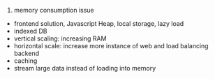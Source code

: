 1. memory consumption issue
- frontend solution, Javascript Heap, local storage, lazy load
- indexed DB
- vertical scaling: increasing RAM
- horizontal scale: increase more instance of web and load balancing
backend
- caching
- stream large data instead of loading into memory


